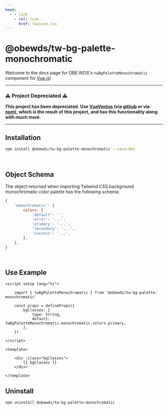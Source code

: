 ```yaml
---
head:
  - - link
    - rel: icon
      href: favicon.ico
---
```





# @obewds/tw-bg-palette-monochromatic

Welcome to the docs page for OBE:WDS's `twBgPaletteMonochromatic` component for [Vue.js](https://vuejs.org/)!



---

### ⚠️ Project Depreciated ⚠️

**This project has been depreciated. Use [VueVentus](https://vueventus.com/) (via [github](https://github.com/obewds/vueventus) or via [npm](https://www.npmjs.com/package/@obewds/vueventus)), which is the result of this project, and has this functionality along with much more.**

---




## Installation

```bash
npm install @obewds/tw-bg-palette-monochromatic --save-dev
```

<br>




## Object Schema

The object returned when importing Tailwind CSS background monochromatic color palette has the following schema:

```javascript
{
    'monochromatic': {
        colors: {
            'default': '',
            'error': '...',
            'primary': '...',
            'secondary': '...',
            'success': '...',
        },
    },
}
```

<br>





## Use Example

```html{3,8,16}
<script setup lang="ts">

    import { twBgPaletteMonochromatic } from '@obewds/tw-bg-palette-monochromatic'

    const props = defineProps({
        bgClasses: {
            type: String,
            default: twBgPaletteMonochromatic.monochromatic.colors.primary,
        },
    })

</script>

<template>

    <div :class="bgClasses">
        {{ bgClasses }}
    </div>

</template>
```




## Uninstall

```bash
npm uninstall @obewds/tw-bg-palette-monochromatic
```



<!--
## Markdown Examples

::: tip
This is a tip
:::

::: info
This is an info box
:::

::: warning
This is a warning
:::

::: danger
This is a dangerous warning
:::

::: tip CUSTOM TITLE
This is a dangerous warning
:::

::: details
This is a details block, which does not work in Internet Explorer or old versions of Edge.
:::

::: details Click me to view the code

```js
console.log('Hello, VitePress!')
```

:::
-->
